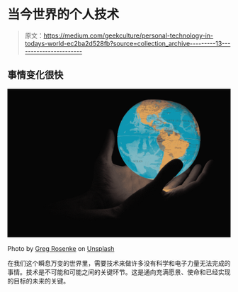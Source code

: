 # 当今世界的个人技术

> 原文：<https://medium.com/geekculture/personal-technology-in-todays-world-ec2ba2d528fb?source=collection_archive---------13----------------------->

## 事情变化很快

![](img/67dcb97e3e12d2fa259d6bf1e4b5ed0b.png)

Photo by [Greg Rosenke](https://unsplash.com/@greg_rosenke?utm_source=medium&utm_medium=referral) on [Unsplash](https://unsplash.com?utm_source=medium&utm_medium=referral)

在我们这个瞬息万变的世界里，需要技术来做许多没有科学和电子力量无法完成的事情。技术是不可能和可能之间的关键环节。这是通向充满愿景、使命和已经实现的目标的未来的关键。